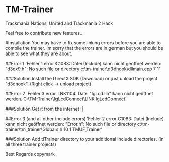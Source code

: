 TM-Trainer
==========

Trackmania Nations, United and Trackmania 2 Hack

Feel free to contribute new features..

#Installation
You may have to fix some linking errors before you are able to compile the trainer. Im sorry that the errors are in german but you should be able to see what they are about.

##Error 1
'Fehler 1 error C1083: Datei (Include) kann nicht geöffnet werden: "d3dx9.h": No such file or directory c:\tm-trainer\d3dhook\dllmain.cpp 7 1'

###Solution
Install the DirectX SDK (Download) or just unload the project "d3dhook". (Right click -> unload project)

##Error 2
'Fehler 3 error LNK1104: Datei "lgLcd.lib" kann nicht geöffnet werden. C:\TM-Trainer\lgLcdConnect\LINK lgLcdConnect'

###Solution
Get it from the internet :|

##Error 3 (and all other include errors)
'Fehler 2 error C1083: Datei (Include) kann nicht geöffnet werden: "Error.h": No such file or directory c:\tm-trainer\tm_trainer\Globals.h 10 1 TMUF_Trainer'

###Solution
Add tlTrainer directory to your additional include directories. (in all three trainer projects)

Best Regards
copymark

